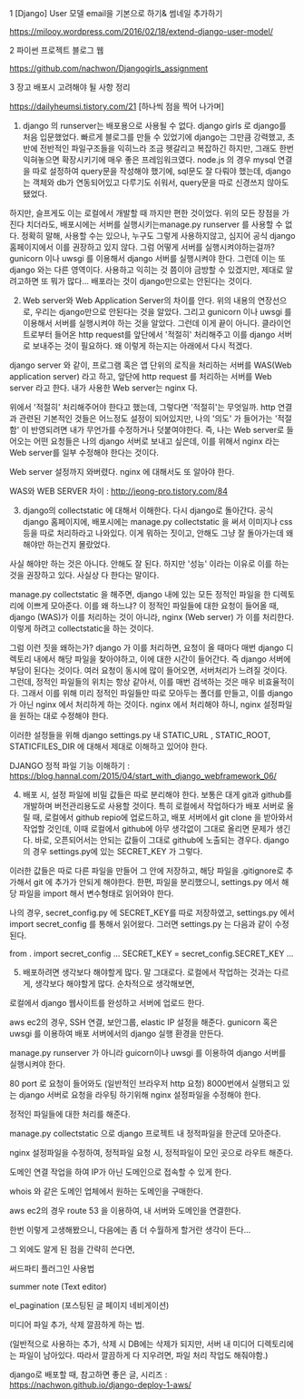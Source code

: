 
1 [Django] User 모델 email을 기본으로 하기& 썸네일 추가하기

https://milooy.wordpress.com/2016/02/18/extend-django-user-model/

2  파이썬 프로젝트 블로그 웹

https://github.com/nachwon/Djangogirls_assignment

3 장고 배포시 고려해야 될 사항 정리

https://dailyheumsi.tistory.com/21 [하나씩 점을 찍어 나가며]

1. django 의 runserver는 배포용으로 사용될 수 없다.
django girls 로 django를 처음 입문했었다. 빠르게 블로그를 만들 수 있었기에 django는 그만큼 강력했고, 초반에 전반적인 파일구조들을 익히느라 조금 헷갈리고 복잡하긴 하지만, 그래도 한번 익혀놓으면 확장시키기에 매우 좋은 프레임워크였다. node.js 의 경우 mysql 연결을 따로 설정하여 query문을 작성해야 했기에, sql문도 잘 다뤄야 했는데, django는 객체와 db가 연동되어있고 다루기도 쉬워서, query문을 따로 신경쓰지 않아도 됐었다.

하지만, 슬프게도 이는 로컬에서 개발할 때 까지만 편한 것이었다. 위의 모든 장점을 가진다 치더라도, 배포시에는 서버를 실행시키는manage.py runserver 를 사용할 수 없다. 정확히 말해, 사용할 수는 있으나, 누구도 그렇게 사용하지않고, 심지어 공식 django 홈페이지에서 이를 권장하고 있지 않다. 그럼 어떻게 서버를 실행시켜야하는걸까? gunicorn 이나 uwsgi 를 이용해서 django 서버를 실행시켜야 한다. 그런데 이는 또 django 와는 다른 영역이다. 사용하고 익히는 것 쯤이야 금방할 수 있겠지만, 제대로 알려고하면 또 뭐가 많다... 배포라는 것이 django만으로는 안된다는 것이다.

 

2. Web server와 Web Application Server의 차이를 안다.
위의 내용의 연장선으로, 우리는 django만으로 안된다는 것을 알았다. 그리고 gunicorn 이나 uwsgi 를 이용해서 서버를 실행시켜야 하는 것을 알았다. 그런데 이게 끝이 아니다. 클라이언트로부터 들어온 http request를 앞단에서 '적절히' 처리해주고 이를 django 서버로 보내주는 것이 필요하다. 왜 이렇게 하는지는 아래에서 다시 적겠다.

django server 와 같이, 프로그램 혹은 앱 단위의 로직을 처리하는 서버를 WAS(Web application server) 라고 하고, 앞단에 http request 를 처리하는 서버를 Web server 라고 한다. 내가 사용한 Web server는 nginx 다.

위에서 '적절히' 처리해주어야 한다고 했는데, 그렇다면 '적절히'는 무엇일까. http 연결과 관련된 기본적인 것들은 어느정도 설정이 되어있지만, 나의 '의도' 가 들어가는 '적절함' 이 반영되려면 내가 무언가를 수정하거나 덧붙여야한다. 즉, 나는 Web server로 들어오는 어떤 요청들은 나의 django 서버로 보내고 싶은데, 이를 위해서 nginx 라는 Web server를 일부 수정해야 한다는 것이다.

Web server 설정까지 와버렸다. nginx 에 대해서도 또 알아야 한다.

WAS와 WEB SERVER 차이 : http://jeong-pro.tistory.com/84

 
3. django의 collectstatic 에 대해서 이해한다.
다시 django로 돌아간다. 공식 django 홈페이지에, 배포시에는 manage.py collectstatic 을 써서 이미지나 css 등을 따로 처리하라고 나와있다. 이게 뭐하는 짓이고, 안해도 그냥 잘 돌아가는데 왜 해야만 하는건지 몰랐었다.

사실 해야만 하는 것은 아니다. 안해도 잘 된다. 하지만 '성능' 이라는 이유로 이를 하는 것을 권장하고 있다. 사실상 다 한다는 말이다.

manage.py collectstatic 을 해주면, django 내에 있는 모든 정적인 파일을 한 디렉토리에 이쁘게 모아준다. 이를 왜 하느냐? 이 정적인 파일들에 대한 요청이 들어올 때, django (WAS)가 이를 처리하는 것이 아니라, nginx (Web server) 가 이를 처리한다. 이렇게 하려고 collectstatic을 하는 것이다.

그럼 이런 짓을 왜하는가? django 가 이를 처리하면, 요청이 올 때마다 매번 django 디렉토리 내에서 해당 파일을 찾아야하고, 이에 대한 시간이 들어간다. 즉 django 서버에 부담이 된다는 것이다. 여러 요청이 동시에 많이 들어오면, 서버처리가 느려질 것이다. 그런데, 정적인 파일들의 위치는 항상 같아서, 이를 매번 검색하는 것은 매우 비효율적이다. 그래서 이를 위해 미리 정적인 파일들만 따로 모아두는 폴더를 만들고, 이를 django가 아닌 nginx 에서 처리하게 하는 것이다. nginx 에서 처리해야 하니, nginx 설정파일을 원하는 대로 수정해야 한다.

이러한 설정들을 위해 django settings.py 내 STATIC_URL , STATIC_ROOT, STATICFILES_DIR 에 대해서 제대로 이해하고 있어야 한다.

DJANGO 정적 파일 기능 이해하기 : https://blog.hannal.com/2015/04/start_with_django_webframework_06/

 
4. 배포 시, 설정 파일에 비밀 값들은 따로 분리해야 한다.
보통은 대게 git과 github를 개발하며 버전관리용도로 사용할 것이다. 특히 로컬에서 작업하다가 배포 서버로 올릴 때, 로컬에서 github repio에 업로드하고, 배포 서버에서 git clone 을 받아와서 작업할 것인데, 이때 로컬에서 github에 아무 생각없이 그대로 올리면 문제가 생긴다. 바로, 오픈되어서는 안되는 값들이 그대로 github에 노출되는 경우다. django의 경우 settings.py에 있는 SECRET_KEY 가 그렇다.

이러한 값들은 따로 다른 파일을 만들어 그 안에 저장하고, 해당 파일을 .gitignore로 추가해서 git 에 추가가 안되게 해야한다. 한편, 파일을 분리했으니, settings.py 에서 해당 파일을 import 해서 변수형태로 읽어와야 한다.

나의 경우, secret_config.py 에 SECRET_KEY를 따로 저장하였고, settings.py 에서 import secret_config 를 통해서 읽어왔다. 그러면 settings.py 는 다음과 같이 수정된다.

from . import secret_config
...
SECRET_KEY = secret_config.SECRET_KEY
...
 
5. 배포하려면 생각보다 해야할게 많다.
말 그대로다. 로컬에서 작업하는 것과는 다르게, 생각보다 해야할게 많다. 순차적으로 생각해보면,

로컬에서 django 웹사이트를 완성하고 서버에 업로드 한다.

aws ec2의 경우, SSH 연결, 보안그룹, elastic IP 설정을 해준다.
gunicorn 혹은 uwsgi 를 이용하여 배포 서버에서의 django 실행 환경을 만든다.

manage.py runserver 가 아니라 guicorn이나 uwsgi 를 이용하여 django 서버를 실행시켜야 한다.

80 port 로 요청이 들어와도 (일반적인 브라우저 http 요청) 8000번에서 실행되고 있는 django 서버로 요청을 라우팅 하기위해 nginx 설정파일을 수정해야 한다.

정적인 파일들에 대한 처리를 해준다.

manage.py collectstatic 으로 django 프로젝트 내 정적파일을 한군데 모아준다.

nginx 설정파일을 수정하여, 정적파일 요청 시, 정적파일이 모인 곳으로 라우트 해준다.

도메인 연결 작업을 하여 IP가 아닌 도메인으로 접속할 수 있게 한다.

whois 와 같은 도메인 업체에서 원하는 도메인을 구매한다.

aws ec2의 경우 route 53 을 이용하여, 내 서버와 도메인을 연결한다.

한번 이렇게 고생해봤으니, 다음에는 좀 더 수월하게 할거란 생각이 든다...

그 외에도 알게 된 점을 간략히 쓴다면,

써드파티 플러그인 사용법

summer note (Text editor)

el_pagination (포스팅된 글 페이지 네비게이션)

미디어 파일 추가, 삭제 깔끔하게 하는 법.

(일반적으로 사용하는 추가, 삭제 시 DB에는 삭제가 되지만, 서버 내 미디어 디렉토리에는 파일이 남아있다. 따라서 깔끔하게 다 지우려면, 파일 처리 작업도 해줘야함.)

django로 배포할 때, 참고하면 좋은 글, 시리즈 : https://nachwon.github.io/django-deploy-1-aws/

